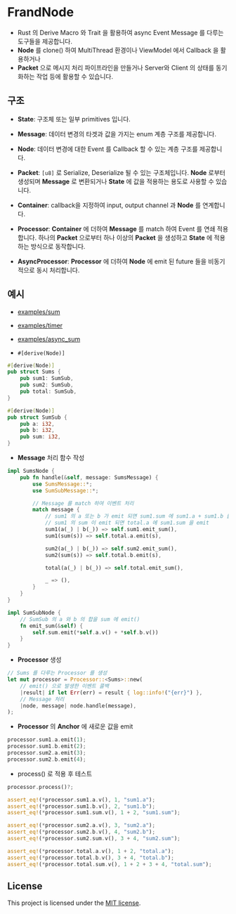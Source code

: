 # FrandNode

* Rust 의 Derive Macro 와 Trait 을 활용하여 async Event Message 를 다루는 도구들을 제공합니다.
* **Node** 를 clone() 하여 MultiThread 환경이나 ViewModel 에서 Callback 을 활용하거나
* **Packet** 으로 메시지 처리 파이프라인을 만들거나 Server와 Client 의 상태를 동기화하는 작업 등에 활용할 수 있습니다.


## 구조

* **State**: 구조체 또는 일부 primitives 입니다.
* **Message**: 데이터 변경의 타겟과 값을 가지는 enum 계층 구조를 제공합니다.
* **Node**: 데이터 변경에 대한 Event 를 Callback 할 수 있는 계층 구조를 제공합니다.
* **Packet**: `[u8]` 로 Serialize, Deserialize 될 수 있는 구조체입니다. **Node** 로부터 생성되며 **Message** 로 변환되거나 **State** 에 값을 적용하는 용도로 사용할 수 있습니다.


* **Container**: callback을 지정하여 input, output channel 과 **Node** 를 연계합니다.
* **Processor**: **Container** 에 더하여 **Message** 를 match 하여 Event 를 연쇄 적용합니다. 하나의 **Packet** 으로부터 하나 이상의 **Packet** 을 생성하고 **State** 에 적용하는 방식으로 동작합니다.
* **AsyncProcessor**: **Processor** 에 더하여 **Node** 에 emit 된 future 들을 비동기적으로 동시 처리합니다.

## 예시 

* [examples/sum](https://github.com/frand-nano/frand-node/blob/main/examples/sum)
* [examples/timer](https://github.com/frand-nano/frand-node/blob/main/examples/timer)
* [examples/async_sum](https://github.com/frand-nano/frand-node/blob/main/examples/async_sum)


* `#[derive(Node)]`
```rust
#[derive(Node)]
pub struct Sums {
    pub sum1: SumSub,
    pub sum2: SumSub,
    pub total: SumSub,
}

#[derive(Node)]
pub struct SumSub {
    pub a: i32,
    pub b: i32,
    pub sum: i32,
}
```

* **Message** 처리 함수 작성
```rust
impl SumsNode {
    pub fn handle(&self, message: SumsMessage) {
        use SumsMessage::*;
        use SumSubMessage::*;

        // Message 를 match 하여 이벤트 처리
        match message {
            // sum1 의 a 또는 b 가 emit 되면 sum1.sum 에 sum1.a + sum1.b 를 emit
            // sum1 의 sum 이 emit 되면 total.a 에 sum1.sum 을 emit
            sum1(a(_) | b(_)) => self.sum1.emit_sum(),
            sum1(sum(s)) => self.total.a.emit(s),

            sum2(a(_) | b(_)) => self.sum2.emit_sum(),
            sum2(sum(s)) => self.total.b.emit(s),

            total(a(_) | b(_)) => self.total.emit_sum(),

            _ => (),
        }
    }
}
```

```rust
impl SumSubNode {
    // SumSub 의 a 와 b 의 합을 sum 에 emit()
    fn emit_sum(&self) {
        self.sum.emit(*self.a.v() + *self.b.v())
    }
}
```

* **Processor** 생성
```rust
// Sums 를 다루는 Processor 를 생성
let mut processor = Processor::<Sums>::new(
    // emit() 으로 발생한 이벤트 콜백
    |result| if let Err(err) = result { log::info!("{err}") }, 
    // Message 처리
    |node, message| node.handle(message),
);
```

* **Processor** 의 **Anchor** 에 새로운 값을 emit
```rust
processor.sum1.a.emit(1);
processor.sum1.b.emit(2);
processor.sum2.a.emit(3);
processor.sum2.b.emit(4);
```

* process() 로 적용 후 테스트
```rust
processor.process()?;

assert_eq!(*processor.sum1.a.v(), 1, "sum1.a");
assert_eq!(*processor.sum1.b.v(), 2, "sum1.b");
assert_eq!(*processor.sum1.sum.v(), 1 + 2, "sum1.sum");

assert_eq!(*processor.sum2.a.v(), 3, "sum2.a");
assert_eq!(*processor.sum2.b.v(), 4, "sum2.b");
assert_eq!(*processor.sum2.sum.v(), 3 + 4, "sum2.sum");

assert_eq!(*processor.total.a.v(), 1 + 2, "total.a");
assert_eq!(*processor.total.b.v(), 3 + 4, "total.b");
assert_eq!(*processor.total.sum.v(), 1 + 2 + 3 + 4, "total.sum");
```


## License

This project is licensed under the [MIT license].

[MIT license]: https://github.com/frand-nano/frand-node/blob/main/LICENSE